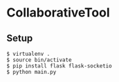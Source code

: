 # CollaborativeTool

## Setup

``` shell
$ virtualenv .
$ source bin/activate
$ pip install flask flask-socketio
$ python main.py
```

